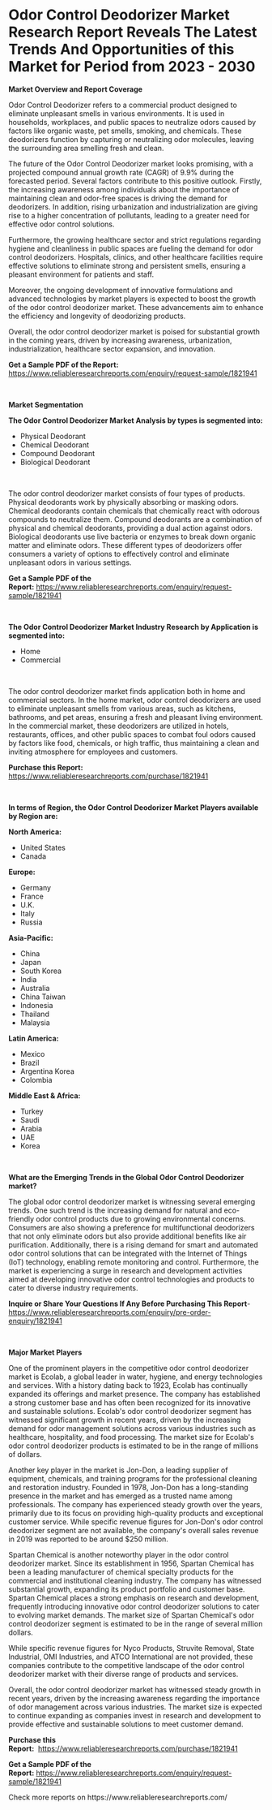 <p><h1>Odor Control Deodorizer Market Research Report Reveals The Latest Trends And Opportunities of this Market for Period from 2023 - 2030</h1></p><p><strong>Market Overview and Report Coverage</strong></p>
<p><p>Odor Control Deodorizer refers to a commercial product designed to eliminate unpleasant smells in various environments. It is used in households, workplaces, and public spaces to neutralize odors caused by factors like organic waste, pet smells, smoking, and chemicals. These deodorizers function by capturing or neutralizing odor molecules, leaving the surrounding area smelling fresh and clean.</p><p>The future of the Odor Control Deodorizer market looks promising, with a projected compound annual growth rate (CAGR) of 9.9% during the forecasted period. Several factors contribute to this positive outlook. Firstly, the increasing awareness among individuals about the importance of maintaining clean and odor-free spaces is driving the demand for deodorizers. In addition, rising urbanization and industrialization are giving rise to a higher concentration of pollutants, leading to a greater need for effective odor control solutions.</p><p>Furthermore, the growing healthcare sector and strict regulations regarding hygiene and cleanliness in public spaces are fueling the demand for odor control deodorizers. Hospitals, clinics, and other healthcare facilities require effective solutions to eliminate strong and persistent smells, ensuring a pleasant environment for patients and staff.</p><p>Moreover, the ongoing development of innovative formulations and advanced technologies by market players is expected to boost the growth of the odor control deodorizer market. These advancements aim to enhance the efficiency and longevity of deodorizing products.</p><p>Overall, the odor control deodorizer market is poised for substantial growth in the coming years, driven by increasing awareness, urbanization, industrialization, healthcare sector expansion, and innovation.</p></p>
<p><strong>Get a Sample PDF of the Report:</strong> <a href="https://www.reliableresearchreports.com/enquiry/request-sample/1821941">https://www.reliableresearchreports.com/enquiry/request-sample/1821941</a></p>
<p>&nbsp;</p>
<p><strong>Market Segmentation</strong></p>
<p><strong>The Odor Control Deodorizer Market Analysis by types is segmented into:</strong></p>
<p><ul><li>Physical Deodorant</li><li>Chemical Deodorant</li><li>Compound Deodorant</li><li>Biological Deodorant</li></ul></p>
<p>&nbsp;</p>
<p><p>The odor control deodorizer market consists of four types of products. Physical deodorants work by physically absorbing or masking odors. Chemical deodorants contain chemicals that chemically react with odorous compounds to neutralize them. Compound deodorants are a combination of physical and chemical deodorants, providing a dual action against odors. Biological deodorants use live bacteria or enzymes to break down organic matter and eliminate odors. These different types of deodorizers offer consumers a variety of options to effectively control and eliminate unpleasant odors in various settings.</p></p>
<p><strong>Get a Sample PDF of the Report:</strong>&nbsp;<a href="https://www.reliableresearchreports.com/enquiry/request-sample/1821941">https://www.reliableresearchreports.com/enquiry/request-sample/1821941</a></p>
<p>&nbsp;</p>
<p><strong>The Odor Control Deodorizer Market Industry Research by Application is segmented into:</strong></p>
<p><ul><li>Home</li><li>Commercial</li></ul></p>
<p>&nbsp;</p>
<p><p>The odor control deodorizer market finds application both in home and commercial sectors. In the home market, odor control deodorizers are used to eliminate unpleasant smells from various areas, such as kitchens, bathrooms, and pet areas, ensuring a fresh and pleasant living environment. In the commercial market, these deodorizers are utilized in hotels, restaurants, offices, and other public spaces to combat foul odors caused by factors like food, chemicals, or high traffic, thus maintaining a clean and inviting atmosphere for employees and customers.</p></p>
<p><strong>Purchase this Report:</strong>&nbsp; <a href="https://www.reliableresearchreports.com/purchase/1821941">https://www.reliableresearchreports.com/purchase/1821941</a></p>
<p>&nbsp;</p>
<p><strong>In terms of Region, the Odor Control Deodorizer Market Players available by Region are:</strong></p>
<p>
    <p> <strong> North America: </strong>
        <ul>
            <li>United States</li>
            <li>Canada</li>
        </ul>
        </p> 
    <p> <strong> Europe: </strong>
        <ul>
            <li>Germany</li>
            <li>France</li>
            <li>U.K.</li>
            <li>Italy</li>
            <li>Russia</li>
        </ul>
        </p> 
    <p> <strong> Asia-Pacific: </strong>
        <ul>
            <li>China</li>
            <li>Japan</li>
            <li>South Korea</li>
            <li>India</li>
            <li>Australia</li>
            <li>China Taiwan</li>
            <li>Indonesia</li>
            <li>Thailand</li>
            <li>Malaysia</li>
        </ul>
        </p> 
    <p> <strong> Latin America: </strong>
        <ul>
            <li>Mexico</li>
            <li>Brazil</li>
            <li>Argentina Korea</li>
            <li>Colombia</li>
        </ul>
        </p> 
    <p> <strong> Middle East & Africa: </strong>
        <ul>
            <li>Turkey</li>
            <li>Saudi</li>
            <li>Arabia</li>
            <li>UAE</li>
            <li>Korea</li>
        </ul>
    </p>
    </p>
<p>&nbsp;</p>
<p><strong>What are the Emerging Trends in the Global Odor Control Deodorizer market?</strong></p>
<p><p>The global odor control deodorizer market is witnessing several emerging trends. One such trend is the increasing demand for natural and eco-friendly odor control products due to growing environmental concerns. Consumers are also showing a preference for multifunctional deodorizers that not only eliminate odors but also provide additional benefits like air purification. Additionally, there is a rising demand for smart and automated odor control solutions that can be integrated with the Internet of Things (IoT) technology, enabling remote monitoring and control. Furthermore, the market is experiencing a surge in research and development activities aimed at developing innovative odor control technologies and products to cater to diverse industry requirements.</p></p>
<p><strong>Inquire or Share Your Questions If Any Before Purchasing This Report</strong>- <a href="https://www.reliableresearchreports.com/enquiry/pre-order-enquiry/1821941">https://www.reliableresearchreports.com/enquiry/pre-order-enquiry/1821941</a></p>
<p>&nbsp;</p>
<p><strong>Major Market Players</strong></p>
<p><p>One of the prominent players in the competitive odor control deodorizer market is Ecolab, a global leader in water, hygiene, and energy technologies and services. With a history dating back to 1923, Ecolab has continually expanded its offerings and market presence. The company has established a strong customer base and has often been recognized for its innovative and sustainable solutions. Ecolab's odor control deodorizer segment has witnessed significant growth in recent years, driven by the increasing demand for odor management solutions across various industries such as healthcare, hospitality, and food processing. The market size for Ecolab's odor control deodorizer products is estimated to be in the range of millions of dollars.</p><p>Another key player in the market is Jon-Don, a leading supplier of equipment, chemicals, and training programs for the professional cleaning and restoration industry. Founded in 1978, Jon-Don has a long-standing presence in the market and has emerged as a trusted name among professionals. The company has experienced steady growth over the years, primarily due to its focus on providing high-quality products and exceptional customer service. While specific revenue figures for Jon-Don's odor control deodorizer segment are not available, the company's overall sales revenue in 2019 was reported to be around $250 million.</p><p>Spartan Chemical is another noteworthy player in the odor control deodorizer market. Since its establishment in 1956, Spartan Chemical has been a leading manufacturer of chemical specialty products for the commercial and institutional cleaning industry. The company has witnessed substantial growth, expanding its product portfolio and customer base. Spartan Chemical places a strong emphasis on research and development, frequently introducing innovative odor control deodorizer solutions to cater to evolving market demands. The market size of Spartan Chemical's odor control deodorizer segment is estimated to be in the range of several million dollars.</p><p>While specific revenue figures for Nyco Products, Struvite Removal, State Industrial, OMI Industries, and ATCO International are not provided, these companies contribute to the competitive landscape of the odor control deodorizer market with their diverse range of products and services.</p><p>Overall, the odor control deodorizer market has witnessed steady growth in recent years, driven by the increasing awareness regarding the importance of odor management across various industries. The market size is expected to continue expanding as companies invest in research and development to provide effective and sustainable solutions to meet customer demand.</p></p>
<p><strong>Purchase this Report:</strong>&nbsp;&nbsp;<a href="https://www.reliableresearchreports.com/purchase/1821941">https://www.reliableresearchreports.com/purchase/1821941</a></p>
<p></p>
<p><strong>Get a Sample PDF of the Report:</strong>&nbsp;<a href="https://www.reliableresearchreports.com/enquiry/request-sample/1821941">https://www.reliableresearchreports.com/enquiry/request-sample/1821941</a></p>
<p>Check more reports on https://www.reliableresearchreports.com/</p>